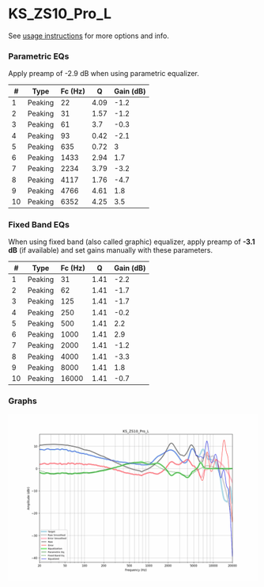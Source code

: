 # KS_ZS10_Pro_L
See [usage instructions](https://github.com/jaakkopasanen/AutoEq#usage) for more options and info.

### Parametric EQs
Apply preamp of -2.9 dB when using parametric equalizer.

|   # | Type    |   Fc (Hz) |    Q |   Gain (dB) |
|-----|---------|-----------|------|-------------|
|   1 | Peaking |        22 | 4.09 |        -1.2 |
|   2 | Peaking |        31 | 1.57 |        -1.2 |
|   3 | Peaking |        61 | 3.7  |        -0.3 |
|   4 | Peaking |        93 | 0.42 |        -2.1 |
|   5 | Peaking |       635 | 0.72 |         3   |
|   6 | Peaking |      1433 | 2.94 |         1.7 |
|   7 | Peaking |      2234 | 3.79 |        -3.2 |
|   8 | Peaking |      4117 | 1.76 |        -4.7 |
|   9 | Peaking |      4766 | 4.61 |         1.8 |
|  10 | Peaking |      6352 | 4.25 |         3.5 |

### Fixed Band EQs
When using fixed band (also called graphic) equalizer, apply preamp of **-3.1 dB** (if available) and set gains manually with these parameters.

|   # | Type    |   Fc (Hz) |    Q |   Gain (dB) |
|-----|---------|-----------|------|-------------|
|   1 | Peaking |        31 | 1.41 |        -2.2 |
|   2 | Peaking |        62 | 1.41 |        -1.7 |
|   3 | Peaking |       125 | 1.41 |        -1.7 |
|   4 | Peaking |       250 | 1.41 |        -0.2 |
|   5 | Peaking |       500 | 1.41 |         2.2 |
|   6 | Peaking |      1000 | 1.41 |         2.9 |
|   7 | Peaking |      2000 | 1.41 |        -1.2 |
|   8 | Peaking |      4000 | 1.41 |        -3.3 |
|   9 | Peaking |      8000 | 1.41 |         1.8 |
|  10 | Peaking |     16000 | 1.41 |        -0.7 |

### Graphs
![](./KS_ZS10_Pro_L.png)
